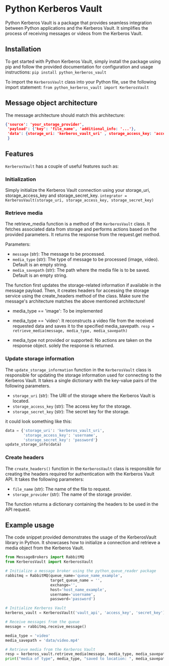 # Python Kerberos Vault

Python Kerberos Vault is a package that provides seamless integration between Python applications and the Kerberos Vault. It simplifies the process of receiving messages or videos from the Kerberos Vault.

## Installation
To get started with Python Kerberos Vault, simply install the package using pip and follow the provided documentation for configuration and usage instructions: `pip install python_kerberos_vault`

To import the `KerberosVault` class into your Python file, use the following import statement:
`from python_kerberos_vault import KerberosVault`

## Message object architecture
The message architecture should match this architecture:

```JSON
{'source': 'your_storage_provider', 
 'payload': {'key': 'file_name', 'additional_info: '...'},
 'data': {storage_uri: 'kerberos_vault_uri' , storage_access_key: 'access_key' , storage_secret: 'secret_key'}
 }
```

## Features
`KerberosVault` has a couple of useful features such as:

### Initialization
Simply initialize the Kerberos Vault connection using your storage_uri, storage_access_key and storage_secret_key. 
`integrator = KerberosVault(storage_uri, storage_access_key, storage_secret_key)`

### Retrieve media
The retrieve_media function is a method of the `KerberosVault` class. It fetches associated data from storage and performs actions based on the provided parameters. It returns the response from the request.get method.

Parameters:

* `message` (str): The message to be processed.
* `media_type` (str): The type of message to be processed (image, video). Default is an empty string.
* `media_savepath` (str): The path where the media file is to be saved. Default is an empty string.

The function first updates the storage-related information if available in the message payload. Then, it creates headers for accessing the storage service using the create_headers method of the class. Make sure the message's architecture matches the above mentioned architecture!

* media_type == 'image': To be implemented

* media_type == 'video': It reconstructs a video file from the received requested data and saves it to the specified media_savepath. `resp = retrieve_media(message, media_type, media_savepath)`

* media_type not provided or supported: No actions are taken on the response object. solely the response is returned.

### Update storage information
The `update_storage_information` function in the `KerberosVault` class is responsible for updating the storage information used for connecting to the Kerberos Vault. It takes a single dictionary with the key-value pairs of the following parameters.

- `storage_uri` (str): The URI of the storage where the Kerberos Vault is located.
- `storage_access_key` (str): The access key for the storage.
- `storage_secret_key` (str): The secret key for the storage.

it could look something like this:
```python
data = {'storage_uri': 'kerberos_vault_uri', 
        'storage_access_key': 'username', 
        'storage_secret_key': 'password'}
update_storage_info(data)
```

### Create headers
The `create_headers()` function in the `KerberosVault` class is responsible for creating the headers required for authentication with the Kerberos Vault API. It takes the following parameters:

- `file_name` (str): The name of the file to request.
- `storage_provider` (str): The name of the storage provider.

The function returns a dictionary containing the headers to be used in the API request.

## Example usage
The code snippet provided demonstrates the usage of the KerberosVault library in Python. It showcases how to initialize a connection and retrieve a media object from the Kerberos Vault. 

```Python
from MessageBrokers import RabbitMQ
from KerberosVault import KerberosVault

# Initialize a message broker using the python_queue_reader package
rabbitmq = RabbitMQ(queue_name='queue_name_example', 
                    target_queue_name = '', 
                    exchange='', 
                    host='host_name_example', 
                    username='username',
                    password='password')

# Initialize Kerberos Vault
kerberos_vault = KerberosVault('vault_api', 'access_key', 'secret_key')

# Receive messages from the queue
message = rabbitmq.receive_message()

media_type = 'video'
media_savepath = 'data/video.mp4'

# Retrieve media from the Kerberos Vault
resp = kerberos_vault.retrieve_media(message, media_type, media_savepath)
print("media of type", media_type, "saved to location: ", media_savepath)
```
